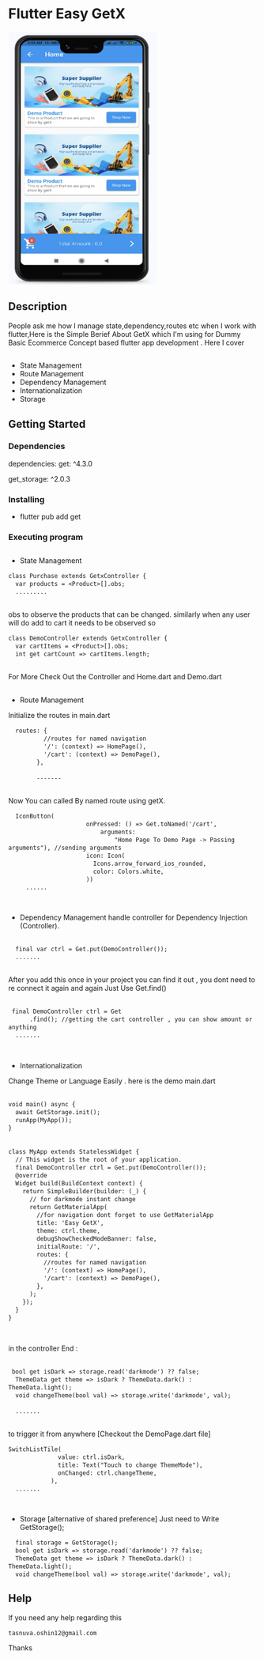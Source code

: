 # Flutter Easy GetX 


<div>
<img src="https://github.com/TasnuvaOshin/Flutter_Easy_GetX/blob/main/Screenshot%202021-07-29%20at%204.39.04%20AM.png" width="300" height="512"/>
</div>

## Description

People ask me how I manage state,dependency,routes etc when I work with flutter,Here is the Simple Berief About GetX which I'm using for Dummy Basic Ecommerce Concept based flutter app development . 
Here I cover 
##
* State Management 
* Route Management
* Dependency Management 
* Internationalization
* Storage



## Getting Started

### Dependencies


dependencies:
  get: ^4.3.0
  
  get_storage: ^2.0.3

### Installing

* flutter pub add get

### Executing program
##
* State Management 

```
class Purchase extends GetxController {
  var products = <Product>[].obs;
  .........
 
```
obs to observe the products that can be changed. similarly when any user will do add to cart it needs to be observed so 

```
class DemoController extends GetxController {
  var cartItems = <Product>[].obs;
  int get cartCount => cartItems.length;
   
```
For More Check Out the Controller and Home.dart and Demo.dart 
##
* Route Management

Initialize the routes in main.dart 

```
  routes: {
          //routes for named navigation
          '/': (context) => HomePage(),
          '/cart': (context) => DemoPage(),
        },
        
        -------
 
```

Now You can called By named route using getX.

```
  IconButton(
                      onPressed: () => Get.toNamed('/cart',
                          arguments:
                              "Home Page To Demo Page -> Passing arguments"), //sending arguments 
                      icon: Icon(
                        Icons.arrow_forward_ios_rounded,
                        color: Colors.white,
                      ))
     ......
 
```
##
* Dependency Management
handle controller for Dependency Injection (Controller).
```
 
  final var ctrl = Get.put(DemoController());
  .......
 
```
After you add this once in your project you can find it out , you dont need to re connect  it again and again Just Use Get.find()

```
 
 final DemoController ctrl = Get
      .find(); //getting the cart controller , you can show amount or anything
  .......
 
```

##
* Internationalization 

Change Theme or Language Easily . here is the demo 
main.dart
```
 
void main() async {
  await GetStorage.init();
  runApp(MyApp());
}


class MyApp extends StatelessWidget {
  // This widget is the root of your application.
  final DemoController ctrl = Get.put(DemoController());
  @override
  Widget build(BuildContext context) {
    return SimpleBuilder(builder: (_) {
      // for darkmode instant change
      return GetMaterialApp(
        //for navigation dont forget to use GetMaterialApp
        title: 'Easy GetX',
        theme: ctrl.theme,
        debugShowCheckedModeBanner: false,
        initialRoute: '/',
        routes: {
          //routes for named navigation
          '/': (context) => HomePage(),
          '/cart': (context) => DemoPage(),
        },
      );
    });
  }
}

 
```

in the controller End :

```
 
 bool get isDark => storage.read('darkmode') ?? false;
  ThemeData get theme => isDark ? ThemeData.dark() : ThemeData.light();
  void changeTheme(bool val) => storage.write('darkmode', val);

  .......
 

```
to trigger it from anywhere [Checkout the DemoPage.dart file]
```
SwitchListTile(
              value: ctrl.isDark,
              title: Text("Touch to change ThemeMode"),
              onChanged: ctrl.changeTheme,
            ),
  .......
 

```


##
* Storage [alternative of shared preference] Just need to Write GetStorage();


```
  final storage = GetStorage();
  bool get isDark => storage.read('darkmode') ?? false;
  ThemeData get theme => isDark ? ThemeData.dark() : ThemeData.light();
  void changeTheme(bool val) => storage.write('darkmode', val);
```

## Help

If you need any help regarding this 
```
tasnuva.oshin12@gmail.com
```

Thanks
